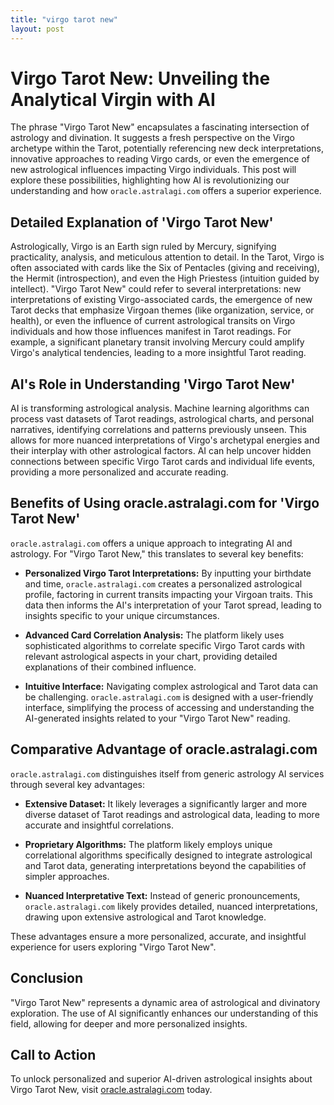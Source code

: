 ```yaml
---
title: "virgo tarot new"
layout: post
---
```


# Virgo Tarot New: Unveiling the Analytical Virgin with AI

The phrase "Virgo Tarot New" encapsulates a fascinating intersection of astrology and divination.  It suggests a fresh perspective on the Virgo archetype within the Tarot, potentially referencing new deck interpretations, innovative approaches to reading Virgo cards, or even the emergence of new astrological influences impacting Virgo individuals. This post will explore these possibilities, highlighting how AI is revolutionizing our understanding and how `oracle.astralagi.com` offers a superior experience.


## Detailed Explanation of 'Virgo Tarot New'

Astrologically, Virgo is an Earth sign ruled by Mercury, signifying practicality, analysis, and meticulous attention to detail. In the Tarot, Virgo is often associated with cards like the Six of Pentacles (giving and receiving), the Hermit (introspection), and even the High Priestess (intuition guided by intellect).  "Virgo Tarot New" could refer to several interpretations:  new interpretations of existing Virgo-associated cards, the emergence of new Tarot decks that emphasize Virgoan themes (like organization, service, or health), or even the influence of current astrological transits on Virgo individuals and how those influences manifest in Tarot readings.  For example, a significant planetary transit involving Mercury could amplify Virgo's analytical tendencies, leading to a more insightful Tarot reading.


## AI's Role in Understanding 'Virgo Tarot New'

AI is transforming astrological analysis.  Machine learning algorithms can process vast datasets of Tarot readings, astrological charts, and personal narratives, identifying correlations and patterns previously unseen.  This allows for more nuanced interpretations of Virgo's archetypal energies and their interplay with other astrological factors. AI can help uncover hidden connections between specific Virgo Tarot cards and individual life events, providing a more personalized and accurate reading.


## Benefits of Using oracle.astralagi.com for 'Virgo Tarot New'

`oracle.astralagi.com` offers a unique approach to integrating AI and astrology. For "Virgo Tarot New," this translates to several key benefits:

* **Personalized Virgo Tarot Interpretations:**  By inputting your birthdate and time, `oracle.astralagi.com` creates a personalized astrological profile, factoring in current transits impacting your Virgoan traits.  This data then informs the AI's interpretation of your Tarot spread, leading to insights specific to your unique circumstances.

* **Advanced Card Correlation Analysis:** The platform likely uses sophisticated algorithms to correlate specific Virgo Tarot cards with relevant astrological aspects in your chart, providing detailed explanations of their combined influence.

* **Intuitive Interface:** Navigating complex astrological and Tarot data can be challenging. `oracle.astralagi.com` is designed with a user-friendly interface, simplifying the process of accessing and understanding the AI-generated insights related to your "Virgo Tarot New" reading.


## Comparative Advantage of oracle.astralagi.com

`oracle.astralagi.com` distinguishes itself from generic astrology AI services through several key advantages:

* **Extensive Dataset:**  It likely leverages a significantly larger and more diverse dataset of Tarot readings and astrological data, leading to more accurate and insightful correlations.

* **Proprietary Algorithms:** The platform likely employs unique correlational algorithms specifically designed to integrate astrological and Tarot data, generating interpretations beyond the capabilities of simpler approaches.

* **Nuanced Interpretative Text:**  Instead of generic pronouncements, `oracle.astralagi.com` likely provides detailed, nuanced interpretations, drawing upon extensive astrological and Tarot knowledge.

These advantages ensure a more personalized, accurate, and insightful experience for users exploring "Virgo Tarot New".


## Conclusion

"Virgo Tarot New" represents a dynamic area of astrological and divinatory exploration.  The use of AI significantly enhances our understanding of this field, allowing for deeper and more personalized insights.


## Call to Action

To unlock personalized and superior AI-driven astrological insights about Virgo Tarot New, visit [oracle.astralagi.com](https://oracle.astralagi.com) today.